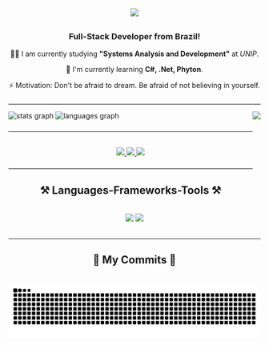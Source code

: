 <h1 align="center">
<img src="https://readme-typing-svg.herokuapp.com?font=Fira+Code&weight=500&size=35&duration=4000&pause=1000&color=9C9C9C&width=500&height=70&lines=Hi+There!+%F0%9F%91%8B;I'm+Alex+Henrique!;" />
</h1>

<h3 align="center">Full-Stack Developer from Brazil!</h3>

<div align="center">
 
 
👨‍🎓 I am currently studying **"Systems Analysis and Development"** at *UNIP*.
 
 🌱 I'm currently learning **C#, .Net, Phyton**.

⚡ Motivation: Don't be afraid to dream. Be afraid of not believing in yourself.

 </div>

###
<hr/>

<div align="left">
  <img src="https://github-readme-stats.vercel.app/api?username=alexprado2&hide_title=false&hide_rank=false&show_icons=true&include_all_commits=true&count_private=true&disable_animations=false&theme=dark&locale=en&hide_border=false" height="150" alt="stats graph"  />
  <img src="https://github-readme-stats.vercel.app/api/top-langs?username=alexprado2&hide=blade,php&locale=en&hide_title=false&layout=compact&card_width=320&langs_count=5&theme=dark&hide_border=false" height="150" alt="languages graph"  />
  <img align="right" height="150" src="https://media1.giphy.com/media/v1.Y2lkPTc5MGI3NjExZGhqbW1oZmVkeWI0cXkyN3BwOHNzaDkxcHVmYjNud3FtcGo0YWcxZiZlcD12MV9pbnRlcm5hbF9naWZfYnlfaWQmY3Q9Zw/78XCFBGOlS6keY1Bil/giphy.gif"  />
</div>

###
 <hr/>
<br/>
<div align="center"> 
  <a href="mailto:alex.henrique1212@gmail.com">
    <img src="https://img.shields.io/badge/Gmail-333333?style=for-the-badge&logo=gmail&logoColor=red" />
  </a>
  <a href="https://www.linkedin.com/in/alex-henrique-silva-do-prado/" target="_blank">
    <img src="https://img.shields.io/badge/LinkedIn-0077B5?style=for-the-badge&logo=linkedin&logoColor=white" target="_blank" />
  </a>
  <a href="" target="_blank">
     <img src="https://img.shields.io/badge/Portfolio-FF5722?style=for-the-badge&logo=todoist&logoColor=white" target="_blank" /> 
  </a>
</div>


###

<!-- <div align="left">
  <img src="https://cdn.jsdelivr.net/gh/devicons/devicon/icons/csharp/csharp-original.svg" height="30" alt="csharp logo"  />
  <img width="12" />
  <img src="https://cdn.jsdelivr.net/gh/devicons/devicon/icons/dot-net/dot-net-original.svg" height="30" alt="dot-net logo"  />
  <img width="12" />
  <img src="https://cdn.jsdelivr.net/gh/devicons/devicon/icons/nuget/nuget-original.svg" height="30" alt="nuget logo"  />
  <img width="12" />
  <img src="https://cdn.jsdelivr.net/gh/devicons/devicon/icons/javascript/javascript-original.svg" height="30" alt="javascript logo"  />
  <img width="12" />
  <img src="https://cdn.jsdelivr.net/gh/devicons/devicon/icons/typescript/typescript-original.svg" height="30" alt="typescript logo"  />
  <img width="12" />
  <img src="https://cdn.jsdelivr.net/gh/devicons/devicon/icons/python/python-original.svg" height="30" alt="python logo"  />
  <img width="12" />
  <img src="https://cdn.jsdelivr.net/gh/devicons/devicon/icons/html5/html5-original.svg" height="30" alt="html5 logo"  />
  <img width="12" />
  <img src="https://cdn.jsdelivr.net/gh/devicons/devicon/icons/css3/css3-original.svg" height="30" alt="css3 logo"  />
</div> -->

 <hr/>
 
<h2 align="center">⚒️ Languages-Frameworks-Tools ⚒️</h2>
<br/>
<div align="center">
    <img src="https://skillicons.dev/icons?i=vscode,visualstudio,github,git,figma,express,postgres,mongodb,sqlite,mysql" />
    <img src="https://skillicons.dev/icons?i=html,css,cs,dotnet,python,javascript,typescript,nodejs,npm,lua" /><br>
</div>

<br/>
<hr/>

###

<!-- <div align="left">
  <a href="https://www.instagram.com/al_prado2/" target="_blank"><img src="https://img.shields.io/static/v1?message=Instagram&logo=instagram&label=&color=E4405F&logoColor=white&labelColor=&style=for-the-badge" height="35" alt="instagram logo"  />
  <a href="https://discordapp.com/users/allex6659" target="_blank"><img src="https://img.shields.io/static/v1?message=Discord&logo=discord&label=&color=7289DA&logoColor=white&labelColor=&style=for-the-badge" height="35" alt="discord logo"  />
  <!-- <a href="" target="_blank"><img src="https://img.shields.io/static/v1?message=Gmail&logo=gmail&label=&color=D14836&logoColor=white&labelColor=&style=for-the-badge" height="35" alt="gmail logo"  /> -->
  <!-- <a href="https://www.linkedin.com/in/alex-henrique-silva-do-prado/" target="_blank"><img src="https://img.shields.io/static/v1?message=LinkedIn&logo=linkedin&label=&color=0077B5&logoColor=white&labelColor=&style=for-the-badge" height="35" alt="linkedin logo"  />
</div> -->

###

<div align="center">
  <h2>🐍 My Commits 🐍</h2>

<br clear="both">
<img src="https://raw.githubusercontent.com/alexprado2/alexprado2/output/snake.svg" alt="Snake animation" />

</div>

###